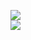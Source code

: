 [![](https://img.shields.io/badge/Made%20With-Github%20Spray-lightgrey.svg?style=for-the-badge&logo=github)](https://github.com/Annihil/github-spray#6403)  
[![](https://i.imgur.com/2DrTn0Z.gif)](https://github.com/Annihil/github-spray)